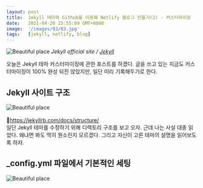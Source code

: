 ```yaml
---
layout: post
title:  Jekyll 테마와 Github을 이용해 Netlify 블로그 만들기(2) - 커스터마이징
date:   2021-04-20 15:55:09 GMT+0800
image:  '/images/03/03.jpg'
tags:   [jekyll, netlify, blog]
---
```


![Beautiful place]({{site.baseurl}}/images/03/03.jpg)
*Jekyll official site / [Jekyll](https://jekyllrb.com/)*

오늘은 Jekyll 테마 커스터마이징에 관한 포스트를 하겠다. 글을 쓰고 있는 지금도 커스터마이징이 100% 완성 되진 않았지만, 일단 미리 기록해두기로 한다. 

## Jekyll 사이트 구조
![Beautiful place]({{site.baseurl}}/images/03/jekyll.jpg)
<br><br>
🔗<a href="https://jekyllrb.com/docs/structure/" target="_blank">https://jekyllrb.com/docs/structure/</a><br>
일단 Jekyll 테마를 수정하기 위해 디렉토리 구조를 보고 오자. 근데 나는 사실 대충 읽었다. 왜냐면 봐도 딱히 뭔소린지 모르겠다. 그리고 자신이 고른 테마의 설명을 읽어보도록 하자.

## _config.yml 파일에서 기본적인 세팅
![Beautiful place]({{site.baseurl}}/images/03/default.jpg)

